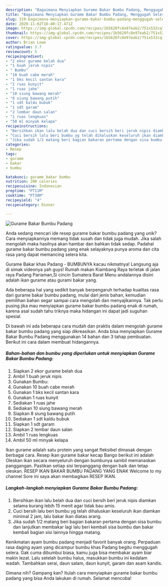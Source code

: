```yaml
---
description: "Bagaimana Menyiapkan Gurame Bakar Bumbu Padang, Menggugah Selera"
title: "Bagaimana Menyiapkan Gurame Bakar Bumbu Padang, Menggugah Selera"
slug: 319-bagaimana-menyiapkan-gurame-bakar-bumbu-padang-menggugah-selera
date: 2020-11-02T16:40:17.471Z
image: https://img-global.cpcdn.com/recipes/1b5620fc8e97eab2/751x532cq70/gurame-bakar-bumbu-padang-foto-resep-utama.jpg
thumbnail: https://img-global.cpcdn.com/recipes/1b5620fc8e97eab2/751x532cq70/gurame-bakar-bumbu-padang-foto-resep-utama.jpg
cover: https://img-global.cpcdn.com/recipes/1b5620fc8e97eab2/751x532cq70/gurame-bakar-bumbu-padang-foto-resep-utama.jpg
author: Brian Lowe
ratingvalue: 3.7
reviewcount: 5
recipeingredient:
- "2 ekor gurame belah dua"
- "1 buah jeruk nipis"
- " Bumbu"
- "10 buah cabe merah"
- "1 bks kecil santan kara"
- "1 ruas kunyit"
- "1 ruas jahe"
- "10 siung bawang merah"
- "8 siung bawang putih"
- "1 sdt kaldu bubuk"
- "1 sdt garam"
- "2 lembar daun salan"
- "1 ruas lengkuas"
- "50 ml minyak kelapa"
recipeinstructions:
- "Bersihkan ikan lalu belah dua dan cuci bersih beri jeruk nipis diamkan selama kurang lebih 15 menit agar tidak bau amis."
- "Cuci bersih lalu beri bumbu yg telah dihaluskan keseluruh ikan diamkan minimal 2 jam, lalu bakar ikan diatas arang."
- "Jika sudah 1/2 matang beri bagian bakaran pertama dengan sisa bumbu dan lanjutkan membakar lagi lalu beri kembali sisa bumbu dan bakar kembali bagian sisi lainnya hingga matang."
categories:
- Resep
tags:
- gurame
- bakar
- bumbu

katakunci: gurame bakar bumbu 
nutrition: 200 calories
recipecuisine: Indonesian
preptime: "PT11M"
cooktime: "PT38M"
recipeyield: "4"
recipecategory: Dinner

---
```



![Gurame Bakar Bumbu Padang](https://img-global.cpcdn.com/recipes/1b5620fc8e97eab2/751x532cq70/gurame-bakar-bumbu-padang-foto-resep-utama.jpg)

Anda sedang mencari ide resep gurame bakar bumbu padang yang unik? Cara menyiapkannya memang tidak susah dan tidak juga mudah. Jika salah mengolah maka hasilnya akan hambar dan bahkan tidak sedap. Padahal gurame bakar bumbu padang yang enak selayaknya punya aroma dan cita rasa yang dapat memancing selera kita.

Gurame Bakar khas Padang - BUMBUNYA kacau nikmatnya! Langsung aja di simak videonya yah guys! Rumah makan Kiambang Raya terletak di jalan raya Padang Pariaman,Si cincin Sumatera Barat Menu andalannya disini adalah ikan gurame atau gurami bakar yang.

Ada beberapa hal yang sedikit banyak berpengaruh terhadap kualitas rasa dari gurame bakar bumbu padang, mulai dari jenis bahan, kemudian pemilihan bahan segar sampai cara mengolah dan menyajikannya. Tak perlu pusing jika mau menyiapkan gurame bakar bumbu padang enak di rumah, karena asal sudah tahu triknya maka hidangan ini dapat jadi suguhan spesial.


Di bawah ini ada beberapa cara mudah dan praktis dalam mengolah gurame bakar bumbu padang yang siap dikreasikan. Anda bisa menyiapkan Gurame Bakar Bumbu Padang menggunakan 14 bahan dan 3 tahap pembuatan. Berikut ini cara dalam membuat hidangannya.

<!--inarticleads1-->

##### Bahan-bahan dan bumbu yang diperlukan untuk menyiapkan Gurame Bakar Bumbu Padang:

1. Siapkan 2 ekor gurame belah dua
1. Ambil 1 buah jeruk nipis
1. Gunakan  Bumbu:
1. Gunakan 10 buah cabe merah
1. Gunakan 1 bks kecil santan kara
1. Gunakan 1 ruas kunyit
1. Sediakan 1 ruas jahe
1. Sediakan 10 siung bawang merah
1. Siapkan 8 siung bawang putih
1. Sediakan 1 sdt kaldu bubuk
1. Siapkan 1 sdt garam
1. Siapkan 2 lembar daun salan
1. Ambil 1 ruas lengkuas
1. Ambil 50 ml minyak kelapa


Ikan gurame adalah satu protein yang sangat fleksibel dimasak dengan berbagai cara. Resep ikan gurame bakar kecap Bango berikut ini adalah Oleskan ikan secara menyeluruh dengan bumbunya sambil memanaskan panggangan. Pastikan setiap sisi terpanggang dengan baik dan tetap oleskan. RESEP IKAN BAKAR BUMBU PADANG YANG ENAK Welcome to my channel Sore ini saya akan membagikan RESEP IKAN. 

<!--inarticleads2-->

##### Langkah-langkah menyiapkan Gurame Bakar Bumbu Padang:

1. Bersihkan ikan lalu belah dua dan cuci bersih beri jeruk nipis diamkan selama kurang lebih 15 menit agar tidak bau amis.
1. Cuci bersih lalu beri bumbu yg telah dihaluskan keseluruh ikan diamkan minimal 2 jam, lalu bakar ikan diatas arang.
1. Jika sudah 1/2 matang beri bagian bakaran pertama dengan sisa bumbu dan lanjutkan membakar lagi lalu beri kembali sisa bumbu dan bakar kembali bagian sisi lainnya hingga matang.


Kenikmatan ayam bumbu padang menjadi favorit banyak orang. Perpaduan rasa daging ayam yang dicampur bumbu khas Padang begitu menggugah selera. Gak cuma dibumbui biasa, kamu juga bisa membakar ayam biar makin lezat. Lalu setelah bumbu halus, masukkan bumbu ini kedalam wadah. Tambahkan serai, daun salam, daun kunyit, garam dan asam kandis. 

Gimana nih? Gampang kan? Itulah cara menyiapkan gurame bakar bumbu padang yang bisa Anda lakukan di rumah. Selamat mencoba!
